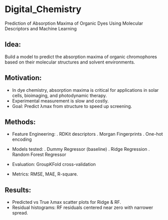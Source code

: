 # Digital_Chemistry
Prediction of Absorption Maxima of Organic Dyes Using Molecular Descriptors and Machine Learning

## Idea: 
Build a model to predict the absorption maxima of organic chromophores based on their molecular structures and solvent environments.

## Motivation:
- In dye chemistry, absorption maxima is critical for applications in solar cells, bioimaging, and photodynamic therapy.
- Experimental measurement is slow and costly.
- Goal: Predict λmax from structure to speed up screening.

## Methods:
- Feature Engineering:
. RDKit descriptors
. Morgan Fingerprints
. One-hot encoding 

- Models tested:
. Dummy Regressor (baseline)
. Ridge Regression
. Random Forest Regressor

- Evaluation: GroupKFold cross-validation
- Metrics: RMSE, MAE, R-square.

## Results:
- Predicted vs True λmax scatter plots for Ridge & RF.
- Residual histograms: RF residuals centered near zero with narrower spread.